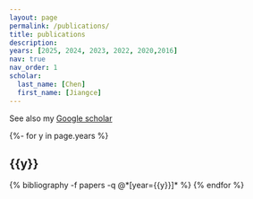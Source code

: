 ```yaml
---
layout: page
permalink: /publications/
title: publications
description: 
years: [2025, 2024, 2023, 2022, 2020,2016]
nav: true
nav_order: 1
scholar:
  last_name: [Chen]
  first_name: [Jiangce]
---
```


See also my <a href="https://scholar.google.com/citations?hl=en&user=UEjqOxIAAAAJ">Google scholar</a> 

<!-- _pages/publications.md -->
<div class="publications">

{%- for y in page.years %}
  <h2 class="year">{{y}}</h2>
  {% bibliography -f papers -q @*[year={{y}}]* %}
{% endfor %}

</div>
